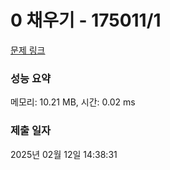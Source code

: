 # 0 채우기 - 175011/1 

[문제 링크](https://level.goorm.io/exam/175011/0-%EC%B1%84%EC%9A%B0%EA%B8%B0/quiz/1) 

### 성능 요약

메모리: 10.21 MB, 시간: 0.02 ms

### 제출 일자

2025년 02월 12일 14:38:31

